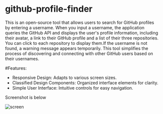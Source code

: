 # github-profile-finder


This is an open-source tool that allows users to search for GitHub profiles by entering a username. When you input a username, the application queries the GitHub API and displays the user's profile information, including their avatar, a link to their GitHub profile and a list of their three repositories. You can click to each repository to display them.If the username is not found, a warning message appears temporarily. This tool simplifies the process of discovering and connecting with other GitHub users based on their usernames.

#Features:
- Responsive Design: Adapts to various screen sizes.
- Classified Design Components: Organized interface elements for clarity.
- Simple User Interface: Intuitive controls for easy navigation.

Screenshot is below

![screen](https://github.com/user-attachments/assets/80f9adf3-b3ba-4880-a8aa-5a5d48ffea04)

